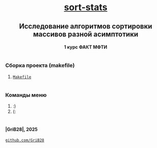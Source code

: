 <div align="center">

# [sort-stats](https://github.com/GriB28/sort-stats)
## Исследование алгоритмов сортировки массивов разной асимптотики
#### 1 курс ФАКТ МФТИ

</div>

#
### Сборка проекта (makefile)
1. [`Makefile`](./makefile)

#
### Команды меню
1. :)
2. (:

#
#### |GriB28|, 2025
[`github.com/GriB28`](https://github.com/GriB28)